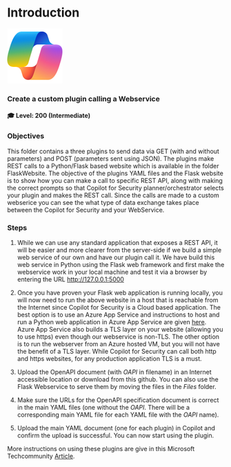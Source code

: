 # Introduction 
![Security CoPilot Logo](https://github.com/Azure/Copilot-For-Security/blob/main/Images/ic_fluent_copilot_64_64%402x.png)
### Create a custom plugin calling a Webservice
#### 🎓 Level: 200 (Intermediate)

### Objectives

This folder contains a three plugins to send data via GET (with and without parameters) and POST (parameters sent using JSON). The plugins make REST calls to a Python/Flask based website which is available in the folder FlaskWebsite. The objective of the plugins YAML files and the Flask website is to show how you can make a call to specific REST API, along with making the correct prompts so that Copilot for Security planner/orchestrator selects your plugin and makes the REST call. Since the calls are made to a custom webserice you can see the what type of data exchange takes place between the Copilot for Security and your WebService. 

### Steps

1. While we can use any standard application that exposes a REST API, it will be easier and more clearer from the server-side if we build a simple web service of our own and have our plugin call it. We have build this web service in Python using the Flask web framework and first make the webservice work in your local machine and test it via a browser by entering the URL http://127.0.0.1:5000 

2. Once you have proven your Flask web application is running locally, you will now need to run the above website in a host that is reachable from the Internet since Copilot for Security is a Cloud based application. The best option  is to use an Azure App Service and instructions to host and run a Python web application in Azure App Service are given [here](https://learn.microsoft.com/en-us/azure/app-service/quickstart-python?tabs=flask%2Cwindows%2Cazure-cli%2Czip-deploy%2Cdeploy-instructions-azportal%2Cterminal-bash%2Cdeploy-instructions-zip-azcli). Azure App Service also builds a TLS layer on your website (allowing you to use https) even though our webservice is non-TLS. The other option is to run the webserver from an Azure hosted VM, but you will not have the benefit of a TLS layer. While Copilot for Security can call both http and https websites, for any production application TLS is a must.

3. Upload the OpenAPI document (with _OAPI_ in filename) in an Internet accessible location or download from this github. You can also use the Flask Webservice to serve them by moving the files in the <i>Files</i> folder.

4. Make sure the URLs for the OpenAPI specification document is correct in the main YAML files (one without the _OAPI_. There will be a corresponding main YAML file for each YAML file with the _OAPI_ name).

5. Upload the main YAML document (one for each plugin) in Copilot and confirm the upload is successful. You can now start using the plugin. 

More instructions on using these plugins are give in this Microsoft Techcommunity [Article](https://techcommunity.microsoft.com/t5/microsoft-security-copilot-blog/how-to-build-a-copilot-for-security-api-plugin-part-1/ba-p/4107604). 


